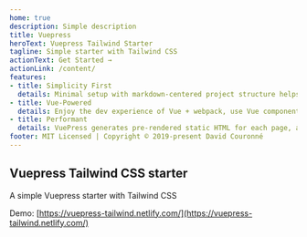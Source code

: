 ```yaml
---
home: true
description: Simple description
title: Vuepress
heroText: Vuepress Tailwind Starter
tagline: Simple starter with Tailwind CSS
actionText: Get Started →
actionLink: /content/
features:
- title: Simplicity First
  details: Minimal setup with markdown-centered project structure helps you focus on writing.
- title: Vue-Powered
  details: Enjoy the dev experience of Vue + webpack, use Vue components in markdown, and develop custom themes with Vue.
- title: Performant
  details: VuePress generates pre-rendered static HTML for each page, and runs as an SPA once a page is loaded.
footer: MIT Licensed | Copyright © 2019-present David Couronné
---
```


## Vuepress Tailwind CSS starter

A simple Vuepress starter with Tailwind CSS

Demo: [https://vuepress-tailwind.netlify.com/](https://vuepress-tailwind.netlify.com/)
